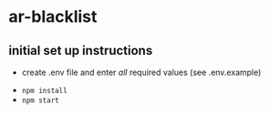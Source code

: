 # ar-blacklist

## initial set up instructions

- create .env file and enter *all* required values (see .env.example)
<!-- - `docker-compose up --build` (add `-d` to detach) -->
- `npm install`
- `npm start`